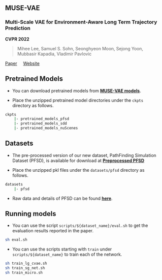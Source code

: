 ## MUSE-VAE

### Multi-Scale VAE for Environment-Aware Long Term Trajectory Prediction
**CVPR 2022**
> Mihee Lee, Samuel S. Sohn, Seonghyeon Moon, Sejong Yoon, Mubbasir Kapadia, Vladimir Pavlovic


[Paper](https://arxiv.org/abs/2201.07189)
&nbsp;&nbsp;&nbsp;
[Website](https://ml1323.github.io/MUSE-VAE)



## Pretrained Models
+ You can download pretrained models from
**[MUSE-VAE models](https://drive.google.com/file/d/1mGTh54rF22zlHXp1EZZc96LOMenyuCc-/view?usp=sharing)**.

+ Place the unzipped pretrained model directories under the `ckpts` directory as follows.
```bash
ckpts
    |- pretrained_models_pfsd
    |- pretrained_models_sdd
    |- pretrained_models_nuScenes
```

## Datasets
+ The pre-processed version of our new dataset, PathFinding Simulation Dataset (PFSD), is available for download at
**[Preprocessed PFSD](https://drive.google.com/file/d/1Wm5CTBrxozg9zMKvS2l9M3XtHhWyy3g9/view?usp=sharing)**

+ Place the unzipped pkl files under the `datasets/pfsd` directory as follows.
```bash
datasets
    |- pfsd
```

+ Raw data and details of PFSD can be found
**[here](https://ml1323.github.io/MUSE-VAE/dataset/)**.


## Running models
+ You can use the script `scripts/${dataset_name}/eval.sh` to get the evaluation results reported in the paper.
```bash
sh eval.sh
```

+ You can use the scripts starting with `train` under `scripts/${dataset_name}` to train each of the network.
```bash
sh train_lg_cvae.sh
sh train_sg_net.sh
sh train_micro.sh
```
